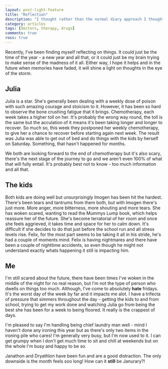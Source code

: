 ```yaml
---
layout: post-light-feature
title: "Reflection"
description: "I thought rather than the normal diary approach I thought I'd step back and reflect."
category: articles
tags: [doctors, therapy, drugs]
comments: true
ross: true
---
```


Recently, I've been finding myself reflecting on things.  It could just be the time of the year - a new year and all that, or it could just be my brain trying to make sense of the madness of it all.  Either way, I hope it helps and in the future when memories have faded, it will shine a light on thoughts in the eye of the storm.

## Julia

Julia is a star. She's generally been dealing with a weekly dose of poison with such amazing courage and stoicism to it.  However, it has been so hard to observe the bone crushing fatigue that it brings.  Chemotherapy, each week takes a higher toll on her. It's probably the wrong way round, the toll is the same but the acculation of it means it's been taking longer and longer to recover.  So much so, this week they postponed her weekly chemotherapy, to give her a chance to recover before starting again next week.  The result was Julia was able to get out of bed and do things with the kids by herself on Saturday. Something, that hasn't happened for months.

We both are looking forward to the end of chemotherapy but it's also scary, there's the next stage of the journey to go and we aren't even 100% of what that will fully entail. It's probably best not to know - too much information and all that.

## The kids

Both kids are doing well but unsurprisingly Imogen has been hit the hardest.  There's been tears and tantrums from them both, but with Imogen there's just more. More anger, more bitterness, more shouting and more tears.  She has woken scared, wanting to read the Mummys Lump book, which helps reassure her of the future. She's become terratorial of her room and once she feels aggrieved, it takes time and space for her to calm down.  It's difficult if she decides to do that just before the school run and all stress levels rise.  Felix, for the most part seems to be taking it all in his stride, he's had a couple of moments mind. Felix is having nightmares and there have been a couple of nighttime accidents, so even though he might not understand exactly whats happening it still is impacting him.

## Me

I'm still scared about the future, there have been times I've woken in the middle of the night for no real reason, but I'm not the type of person who dwells on things too much. Although, I've come to absolutely **hate** fridays. It's the worst day of the week by far and it impacts me alot. I have a trifecta of pressure that simmers throughout the day - getting the kids to and from school, trying to get my work done and watching Julia go from being the best she has been for a week to being floored. It really is the crappest of days.

I'm pleased to say I'm handling being chief laundry man well - mind I haven't done any ironing this year but as there's only two items in the ironing pile who cares!  I'm generally very busy, but I'm now used to it. I can get grumpy when I don't get much time to sit and chill at weekends but on the whole I'm busy and happy to be so.

Janathon and Dryathlon have been fun and are a good distraction. The only downside is the month feels soo long! How can it **still** be Janurary?!